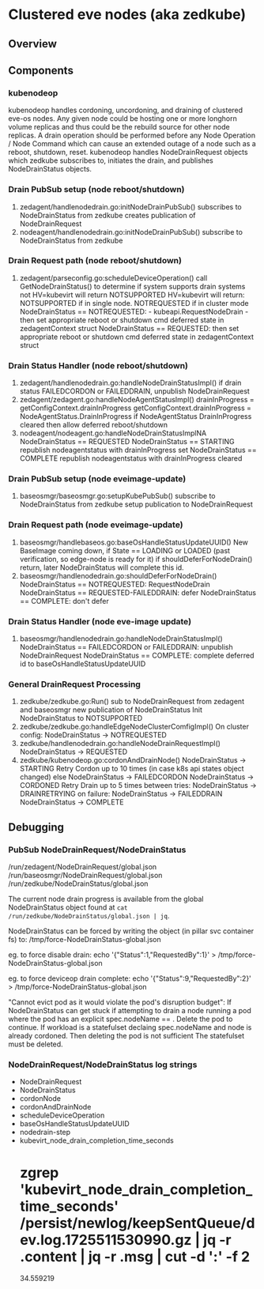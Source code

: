 # Clustered eve nodes (aka zedkube)

## Overview

## Components

### kubenodeop

kubenodeop handles cordoning, uncordoning, and draining of clustered eve-os nodes.  Any given node could be hosting
one or more longhorn volume replicas and thus could be the rebuild source for other node replicas.  A drain operation should be
performed before any Node Operation / Node Command which can cause an extended outage of a node such as a reboot, shutdown, reset.
kubenodeop handles NodeDrainRequest objects which zedkube subscribes to, initiates the drain, and publishes NodeDrainStatus objects.

### Drain PubSub setup (node reboot/shutdown)

1. zedagent/handlenodedrain.go:initNodeDrainPubSub()
    subscribes to NodeDrainStatus from zedkube
    creates publication of NodeDrainRequest
1. nodeagent/handlenodedrain.go:initNodeDrainPubSub()
    subscribe to NodeDrainStatus from zedkube

### Drain Request path (node reboot/shutdown)

1. zedagent/parseconfig.go:scheduleDeviceOperation()
    call GetNodeDrainStatus() to determine if system supports drain
        systems not HV=kubevirt will return NOTSUPPORTED
        HV=kubevirt will return:
            NOTSUPPORTED if in single node.
            NOTREQUESTED if in cluster mode
    NodeDrainStatus == NOTREQUESTED:
        - kubeapi.RequestNodeDrain
        - then set appropriate reboot or shutdown cmd deferred state in zedagentContext struct
    NodeDrainStatus == REQUESTED: then set appropriate reboot or shutdown cmd deferred state in zedagentContext struct

### Drain Status Handler (node reboot/shutdown)

1. zedagent/handlenodedrain.go:handleNodeDrainStatusImpl()
    if drain status FAILEDCORDON or FAILEDDRAIN, unpublish NodeDrainRequest
1. zedagent/zedagent.go:handleNodeAgentStatusImpl()
    drainInProgress = getConfigContext.drainInProgress
    getConfigContext.drainInProgress = NodeAgentStatus.DrainInProgress
    if NodeAgentStatus DrainInProgress cleared then allow deferred reboot/shutdown
1. nodeagent/nodeagent.go:handleNodeDrainStatusImplNA
    NodeDrainStatus == REQUESTED
    NodeDrainStatus == STARTING
        republish nodeagentstatus with drainInProgress set
    NodeDrainStatus == COMPLETE
        republish nodeagentstatus with drainInProgress cleared

### Drain PubSub setup (node eveimage-update)

1. baseosmgr/baseosmgr.go:setupKubePubSub()
    subscribe to NodeDrainStatus from zedkube
    setup publication to NodeDrainRequest

### Drain Request path (node eveimage-update)

1. baseosmgr/handlebaseos.go:baseOsHandleStatusUpdateUUID()
    New BaseImage coming down, if State == LOADING or LOADED (past verification, so edge-node is ready for it)
        if shouldDeferForNodeDrain() return, later NodeDrainStatus will complete this id.
1. baseosmgr/handlenodedrain.go:shouldDeferForNodeDrain()
    NodeDrainStatus == NOTREQUESTED: RequestNodeDrain
    NodeDrainStatus == REQUESTED-FAILEDDRAIN: defer
    NodeDrainStatus == COMPLETE: don't defer

### Drain Status Handler (node eve-image update)

1. baseosmgr/handlenodedrain.go:handleNodeDrainStatusImpl()
    NodeDrainStatus == FAILEDCORDON or FAILEDDRAIN: unpublish NodeDrainRequest
    NodeDrainStatus == COMPLETE: complete deferred id to baseOsHandleStatusUpdateUUID

### General DrainRequest Processing

1. zedkube/zedkube.go:Run()
    sub to NodeDrainRequest from zedagent and baseosmgr
    new publication of NodeDrainStatus
    Init NodeDrainStatus to NOTSUPPORTED
1. zedkube/zedkube.go:handleEdgeNodeClusterComfigImpl()
    On cluster config:
        NodeDrainStatus -> NOTREQUESTED
1. zedkube/handlenodedrain.go:handleNodeDrainRequestImpl()
    NodeDrainStatus -> REQUESTED
1. zedkube/kubenodeop.go:cordonAndDrainNode()
    NodeDrainStatus -> STARTING
    Retry Cordon up to 10 times (in case k8s api states object changed)
        else NodeDrainStatus -> FAILEDCORDON
    NodeDrainStatus -> CORDONED
    Retry Drain up to 5 times
        between tries: NodeDrainStatus -> DRAINRETRYING
        on failure: NodeDrainStatus -> FAILEDDRAIN
    NodeDrainStatus -> COMPLETE

## Debugging

### PubSub NodeDrainRequest/NodeDrainStatus

/run/zedagent/NodeDrainRequest/global.json
/run/baseosmgr/NodeDrainRequest/global.json
/run/zedkube/NodeDrainStatus/global.json

The current node drain progress is available from the global NodeDrainStatus object found at
`cat /run/zedkube/NodeDrainStatus/global.json | jq`.

NodeDrainStatus can be forced by writing the object (in pillar svc container fs) to: /tmp/force-NodeDrainStatus-global.json

eg. to force disable drain:
echo '{"Status":1,"RequestedBy":1}' > /tmp/force-NodeDrainStatus-global.json

eg. to force deviceop drain complete:
echo '{"Status":9,"RequestedBy":2}' > /tmp/force-NodeDrainStatus-global.json

"Cannot evict pod as it would violate the pod's disruption budget":
If NodeDrainStatus can get stuck if attempting to drain a node running a pod where the pod has an 
explicit spec.nodeName == <drain node>.  Delete the pod to continue.
If workload is a statefulset declaing spec.nodeName and node is already cordoned.  Then deleting the pod is not sufficient
The statefulset must be deleted.

### NodeDrainRequest/NodeDrainStatus log strings

- NodeDrainRequest
- NodeDrainStatus
- cordonNode
- cordonAndDrainNode
- scheduleDeviceOperation
- baseOsHandleStatusUpdateUUID
- nodedrain-step
- kubevirt_node_drain_completion_time_seconds
    # zgrep 'kubevirt_node_drain_completion_time_seconds' /persist/newlog/keepSentQueue/dev.log.1725511530990.gz | jq -r .content | jq -r .msg | cut -d ':' -f 2
    34.559219
